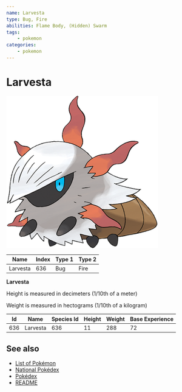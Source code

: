 ```yaml
---
name: Larvesta
type: Bug, Fire
abilities: Flame Body, (Hidden) Swarm
tags:
    - pokemon
categories:
    - pokemon
---
```


# Larvesta


![Larvesta](images/636.png)

| **Name** | **Index** | **Type 1** | **Type 2** |
|----|----|----|----|
| Larvesta | 636 | Bug | Fire  |

**Larvesta** 


Height is measured in decimeters (1/10th of a meter)

Weight is measured in hectograms (1/10th of a kilogram)

| **Id** | **Name** | **Species Id** | **Height** | **Weight** | **Base Experience** |
|--------|----------|----------------|------------|------------|---------------------|
| 636 | Larvesta | 636 | 11 | 288 | 72 |


## See also

- [List of Pokémon](../pokemon.md)
- [National Pokédex](../national_pokedex.md)
- [Pokédex](../pokedex.md)
- [README](../README.md)

